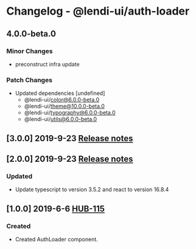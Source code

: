 # Changelog - @lendi-ui/auth-loader

## 4.0.0-beta.0

### Minor Changes

- preconstruct infra update

### Patch Changes

- Updated dependencies [undefined]
  - @lendi-ui/color@6.0.0-beta.0
  - @lendi-ui/theme@10.0.0-beta.0
  - @lendi-ui/typography@6.0.0-beta.0
  - @lendi-ui/utils@6.0.0-beta.0

## [3.0.0] 2019-9-23 [Release notes](https://creditandfinance.atlassian.net/wiki/spaces/HUB/pages/803930391/Upcoming+Major+Changes)

## [2.0.0] 2019-9-23 [Release notes](https://creditandfinance.atlassian.net/wiki/spaces/HUB/pages/803930391/Upcoming+Major+Changes)

### Updated

- Update typescript to version 3.5.2 and react to version 16.8.4

## [1.0.0] 2019-6-6 [HUB-115](https://creditandfinance.atlassian.net/browse.HUB-115)

### Created

- Created AuthLoader component.
